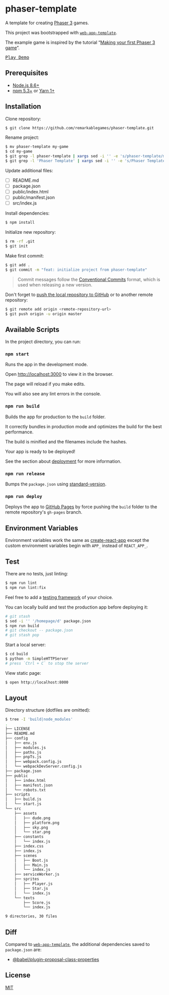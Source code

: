 # phaser-template

A template for creating [Phaser 3](https://phaser.io/) games.

This project was bootstrapped with [`web-app-template`](https://github.com/remarkablemark/web-app-template).

The example game is inspired by the tutorial “[Making your first Phaser 3 game](https://phaser.io/tutorials/making-your-first-phaser-3-game)”.

<kbd>[Play Demo](https://remarkablegames.github.io/phaser-template/)</kbd>

## Prerequisites

- [Node.js 8.6+](https://nodejs.org/en/download/)
- [npm 5.3+](https://www.npmjs.com/get-npm) or [Yarn 1+](https://yarnpkg.com/lang/en/docs/install/)

## Installation

Clone repository:

```sh
$ git clone https://github.com/remarkablegames/phaser-template.git
```

Rename project:

```sh
$ mv phaser-template my-game
$ cd my-game
$ git grep -l phaser-template | xargs sed -i '' -e 's/phaser-template/my-game/g'
$ git grep -l 'Phaser Template' | xargs sed -i '' -e 's/Phaser Template/My Game/g'
```

Update additional files:

- [ ] README.md
- [ ] package.json
- [ ] public/index.html
- [ ] public/manifest.json
- [ ] src/index.js

Install dependencies:

```sh
$ npm install
```

Initialize new repository:

```sh
$ rm -rf .git
$ git init
```

Make first commit:

```sh
$ git add .
$ git commit -m "feat: initialize project from phaser-template"
```

> Commit messages follow the [Conventional Commits](https://conventionalcommits.org/) format, which is used when releasing a new version.

Don't forget to [push the local repository to GitHub](https://help.github.com/articles/adding-an-existing-project-to-github-using-the-command-line/) or to another remote repository:

```sh
$ git remote add origin <remote-repository-url>
$ git push origin -u origin master
```

## Available Scripts

In the project directory, you can run:

### `npm start`

Runs the app in the development mode.

Open [http://localhost:3000](http://localhost:3000) to view it in the browser.

The page will reload if you make edits.

You will also see any lint errors in the console.

### `npm run build`

Builds the app for production to the `build` folder.

It correctly bundles in production mode and optimizes the build for the best performance.

The build is minified and the filenames include the hashes.

Your app is ready to be deployed!

See the section about [deployment](https://facebook.github.io/create-react-app/docs/deployment) for more information.

### `npm run release`

Bumps the `package.json` using [standard-version](https://github.com/conventional-changelog/standard-version).

### `npm run deploy`

Deploys the app to [GitHub Pages](https://pages.github.com/) by force pushing the `build` folder to the remote repository's `gh-pages` branch.

## Environment Variables

Environment variables work the same as [create-react-app](https://facebook.github.io/create-react-app/docs/adding-custom-environment-variables) except the custom environment variables begin with `APP_` instead of `REACT_APP_`.

## Test

There are no tests, just linting:

```sh
$ npm run lint
$ npm run lint:fix
```

Feel free to add a [testing framework](https://github.com/sorrycc/awesome-javascript#testing-frameworks) of your choice.

You can locally build and test the production app before deploying it:

```sh
# git stash
$ sed -i '' '/homepage/d' package.json
$ npm run build
# git checkout -- package.json
# git stash pop
```

Start a local server:

```sh
$ cd build
$ python -m SimpleHTTPServer
# press `Ctrl + C` to stop the server
```

View static page:

```sh
$ open http://localhost:8000
```

## Layout

Directory structure (dotfiles are omitted):

```sh
$ tree -I 'build|node_modules'
.
├── LICENSE
├── README.md
├── config
│   ├── env.js
│   ├── modules.js
│   ├── paths.js
│   ├── pnpTs.js
│   ├── webpack.config.js
│   └── webpackDevServer.config.js
├── package.json
├── public
│   ├── index.html
│   ├── manifest.json
│   └── robots.txt
├── scripts
│   ├── build.js
│   └── start.js
└── src
    ├── assets
    │   ├── dude.png
    │   ├── platform.png
    │   ├── sky.png
    │   └── star.png
    ├── constants
    │   └── index.js
    ├── index.css
    ├── index.js
    ├── scenes
    │   ├── Boot.js
    │   ├── Main.js
    │   └── index.js
    ├── serviceWorker.js
    ├── sprites
    │   ├── Player.js
    │   ├── Star.js
    │   └── index.js
    └── texts
        ├── Score.js
        └── index.js

9 directories, 30 files
```

## Diff

Compared to [`web-app-template`](https://github.com/remarkablemark/web-app-template), the additional dependencies saved to `package.json` are:

- [@babel/plugin-proposal-class-properties](https://babeljs.io/docs/en/babel-preset-env)

## License

[MIT](LICENSE)
